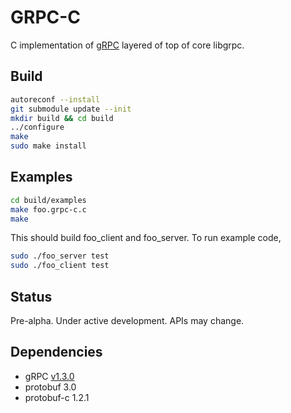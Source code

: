 # GRPC-C

C implementation of [gRPC](http://www.grpc.io/) layered of top of core libgrpc. 

## Build

```sh
autoreconf --install
git submodule update --init
mkdir build && cd build
../configure
make
sudo make install
```


## Examples

```sh
cd build/examples
make foo.grpc-c.c
make
```

This should build foo_client and foo_server. To run example code, 

```sh
sudo ./foo_server test
sudo ./foo_client test
```

## Status

Pre-alpha. Under active development. APIs may change.

## Dependencies

- gRPC [v1.3.0](https://github.com/grpc/grpc/releases/tag/v1.3.0)
- protobuf 3.0
- protobuf-c 1.2.1
